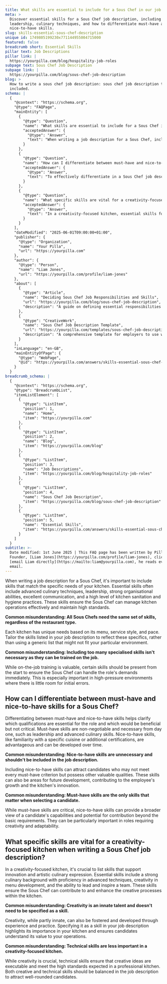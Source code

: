 ```yaml
---
title: What skills are essential to include for a Sous Chef in our job description?
meta: >
  Discover essential skills for a Sous Chef job description, including
  leadership, culinary techniques, and how to differentiate must-have and
  nice-to-have skills.
slug: skills-essential-sous-chef-description
unique id: 1749805199230x771144955004715000
featured: false
breadcrumb short: Essential Skills
pillar text: Job Descriptions
pillar link: |
  https://yourpilla.com/blog/hospitality-job-roles
subpage text: Sous Chef Job Description
subpage link: |
  https://yourpilla.com/blog/sous-chef-job-description
blog: >
  How to write a sous chef job description: sous chef job description template
  included.
schema: |
  {
    "@context": "https://schema.org",
    "@type": "FAQPage",
    "mainEntity": [
      {
        "@type": "Question",
        "name": "What skills are essential to include for a Sous Chef in our job description?",
        "acceptedAnswer": {
          "@type": "Answer",
          "text": "When writing a job description for a Sous Chef, include skills pertinent to your kitchen's specific needs. Essential skills generally feature advanced culinary techniques, leadership, strong organisational skills, excellent communication, and superior kitchen sanitation and hygiene practices. These are critical for effective kitchen operations management and upholding high standards. The skills list should be tailored to the unique dynamics of your kitchen, considering the menu, service style, and pace."
        }
      },
      {
        "@type": "Question",
        "name": "How can I differentiate between must-have and nice-to-have skills for a Sous Chef?",
        "acceptedAnswer": {
          "@type": "Answer",
          "text": "To effectively differentiate in a Sous Chef job description, understand that must-have skills are essential and compulsory from the start, including leadership and advanced culinary capabilities. Nice-to-have skills, like specific cuisine knowledge or extra certifications, although not critical, provide added value and can be targets for future development. Including both types of skills can attract a broader range of candidates and aid in their professional growth and your kitchen's innovation."
        }
      },
      {
        "@type": "Question",
        "name": "What specific skills are vital for a creativity-focused kitchen when writing a Sous Chef job description?",
        "acceptedAnswer": {
          "@type": "Answer",
          "text": "In a creativity-focused kitchen, essential skills for a Sous Chef should include a profound culinary background with advanced technique proficiency, creativity in menu development, and the capability to lead and inspire a creative team. These skills are paramount to ensuring the Sous Chef can foster innovation and enhance the artistic culinary processes within the kitchen."
        }
      }
    ],
    "dateModified": "2025-06-01T09:00:00+01:00",
    "publisher": {
      "@type": "Organization",
      "name": "Your Pilla",
      "url": "https://yourpilla.com"
    },
    "author": {
      "@type": "Person",
      "name": "Liam Jones",
      "url": "https://yourpilla.com/profile/liam-jones"
    },
    "about": [
      {
        "@type": "Article",
        "name": "Deciding Sous Chef Job Responsibilities and Skills",
        "url": "https://yourpilla.com/blog/sous-chef-job-description",
        "description": "A guide on defining essential responsibilities and skills for crafting an effective Sous Chef job description."
      },
      {
        "@type": "CreativeWork",
        "name": "Sous Chef Job Description Template",
        "url": "https://yourpilla.com/templates/sous-chef-job-description",
        "description": "A comprehensive template for employers to use when developing job descriptions for Sous Chef positions."
      }
    ],
    "inLanguage": "en-GB",
    "mainEntityOfPage": {
      "@type": "WebPage",
      "@id": "https://yourpilla.com/answers/skills-essential-sous-chef-description"
    }
  }
breadcrumb_schema: |
  {
    "@context": "https://schema.org",
    "@type": "BreadcrumbList",
    "itemListElement": [
      {
        "@type": "ListItem",
        "position": 1,
        "name": "Home",
        "item": "https://yourpilla.com"
      },
      {
        "@type": "ListItem",
        "position": 2,
        "name": "Blog",
        "item": "https://yourpilla.com/blog"
      },
      {
        "@type": "ListItem",
        "position": 3,
        "name": "Job Descriptions",
        "item": "https://yourpilla.com/blog/hospitality-job-roles"
      },
      {
        "@type": "ListItem",
        "position": 4,
        "name": "Sous Chef Job Description",
        "item": "https://yourpilla.com/blog/sous-chef-job-description"
      },
      {
        "@type": "ListItem",
        "position": 5,
        "name": "Essential Skills",
        "item": "https://yourpilla.com/answers/skills-essential-sous-chef-description"
      }
    ]
  }
subtitle: >-
  Date modified: 1st June 2025 | This FAQ page has been written by Pilla
  Founder, [Liam Jones](https://yourpilla.com/profile/liam-jones), click to
  [email Liam directly](https://mailto:liam@yourpilla.com), he reads every
  email.
---
```

When writing a job description for a Sous Chef, it's important to include skills that match the specific needs of your kitchen. Essential skills often include advanced culinary techniques, leadership, strong organisational abilities, excellent communication, and a high level of kitchen sanitation and hygiene practices. These skills ensure the Sous Chef can manage kitchen operations effectively and maintain high standards.

**Common misunderstanding: All Sous Chefs need the same set of skills, regardless of the restaurant type.**

Each kitchen has unique needs based on its menu, service style, and pace. Tailor the skills listed in your job description to reflect these specifics, rather than using a generic list that might not fit your particular environment.

**Common misunderstanding: Including too many specialised skills isn't necessary as they can be trained on the job.**

While on-the-job training is valuable, certain skills should be present from the start to ensure the Sous Chef can handle the role's demands immediately. This is especially important in high-pressure environments where there is little room for initial errors.

## How can I differentiate between must-have and nice-to-have skills for a Sous Chef?

Differentiating between must-have and nice-to-have skills helps clarify which qualifications are essential for the role and which would be beneficial but not critical. Must-have skills are non-negotiable and necessary from day one, such as leadership and advanced culinary skills. Nice-to-have skills, like familiarity with a specific cuisine or additional certifications, are advantageous and can be developed over time.

**Common misunderstanding: Nice-to-have skills are unnecessary and shouldn't be included in the job description.**

Including nice-to-have skills can attract candidates who may not meet every must-have criterion but possess other valuable qualities. These skills can also be areas for future development, contributing to the employee's growth and the kitchen's innovation.

**Common misunderstanding: Must-have skills are the only skills that matter when selecting a candidate.**

While must-have skills are critical, nice-to-have skills can provide a broader view of a candidate's capabilities and potential for contribution beyond the basic requirements. They can be particularly important in roles requiring creativity and adaptability.

## What specific skills are vital for a creativity-focused kitchen when writing a Sous Chef job description?

In a creativity-focused kitchen, it's crucial to list skills that support innovation and artistic culinary expression. Essential skills include a strong culinary background with proficiency in advanced techniques, creativity in menu development, and the ability to lead and inspire a team. These skills ensure the Sous Chef can contribute to and enhance the creative processes within the kitchen.

**Common misunderstanding: Creativity is an innate talent and doesn't need to be specified as a skill.**

Creativity, while partly innate, can also be fostered and developed through experience and practice. Specifying it as a skill in your job description highlights its importance in your kitchen and ensures candidates understand its value to your operations.

**Common misunderstanding: Technical skills are less important in a creativity-focused kitchen.**

While creativity is crucial, technical skills ensure that creative ideas are executable and meet the high standards expected in a professional kitchen. Both creative and technical skills should be balanced in the job description to attract well-rounded candidates.
